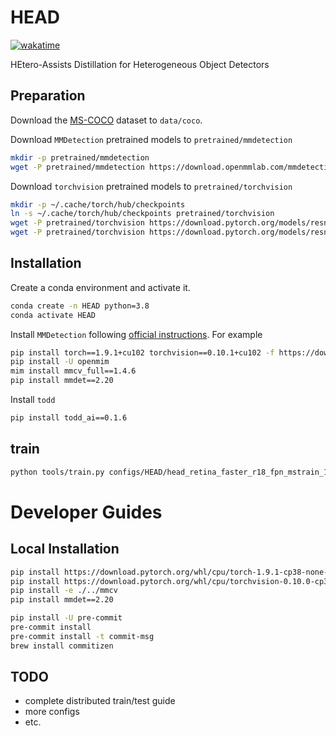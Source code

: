 # HEAD

[![wakatime](https://wakatime.com/badge/github/LutingWang/HEAD.svg)](https://wakatime.com/badge/github/LutingWang/HEAD)

HEtero-Assists Distillation for Heterogeneous Object Detectors

## Preparation

Download the [MS-COCO](https://cocodataset.org/#download) dataset to `data/coco`.

Download `MMDetection` pretrained models to `pretrained/mmdetection`

```bash
mkdir -p pretrained/mmdetection
wget -P pretrained/mmdetection https://download.openmmlab.com/mmdetection/v2.0/faster_rcnn/faster_rcnn_r50_fpn_mstrain_3x_coco/faster_rcnn_r50_fpn_mstrain_3x_coco_20210524_110822-e10bd31c.pth
```

Download `torchvision` pretrained models to `pretrained/torchvision`

```bash
mkdir -p ~/.cache/torch/hub/checkpoints
ln -s ~/.cache/torch/hub/checkpoints pretrained/torchvision
wget -P pretrained/torchvision https://download.pytorch.org/models/resnet18-f37072fd.pth
wget -P pretrained/torchvision https://download.pytorch.org/models/resnet50-0676ba61.pth
```

## Installation

Create a conda environment and activate it.

```bash
conda create -n HEAD python=3.8
conda activate HEAD
```

Install `MMDetection` following [official instructions](https://github.com/open-mmlab/mmdetection/blob/master/docs/en/get_started.md/#Installation).
For example

```bash
pip install torch==1.9.1+cu102 torchvision==0.10.1+cu102 -f https://download.pytorch.org/whl/torch_stable.html
pip install -U openmim
mim install mmcv_full==1.4.6
pip install mmdet==2.20
```

Install `todd`

```bash
pip install todd_ai==0.1.6
```

## train

```bash
python tools/train.py configs/HEAD/head_retina_faster_r18_fpn_mstrain_1x_coco.py --work-dir work_dirs/debug
```

# Developer Guides

## Local Installation

```bash
pip install https://download.pytorch.org/whl/cpu/torch-1.9.1-cp38-none-macosx_11_0_arm64.whl
pip install https://download.pytorch.org/whl/cpu/torchvision-0.10.0-cp38-cp38-macosx_11_0_arm64.whl
pip install -e ./../mmcv
pip install mmdet==2.20
```

```bash
pip install -U pre-commit
pre-commit install
pre-commit install -t commit-msg
brew install commitizen
```

## TODO

- complete distributed train/test guide
- more configs
- etc.

